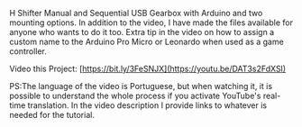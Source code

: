 H Shifter Manual and Sequential USB Gearbox with Arduino and two mounting options. In addition to the video, I have made the files available for anyone who wants to do it too. Extra tip in the video on how to assign a custom name to the Arduino Pro Micro or Leonardo when used as a game controller.

Video this Project: [https://bit.ly/3FeSNJX](https://youtu.be/DAT3s2FdXSI)

PS:The language of the video is Portuguese, but when watching it, it is possible to understand the whole process if you activate YouTube's real-time translation. In the video description I provide links to whatever is needed for the tutorial.
